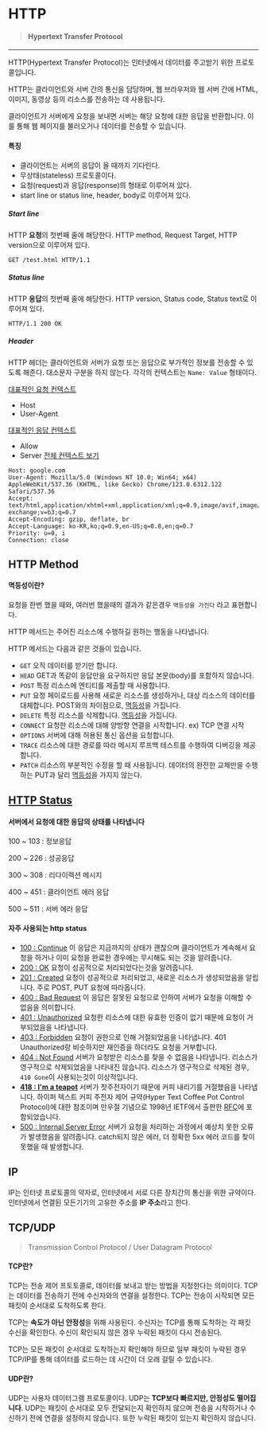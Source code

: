 # HTTP
> #### Hypertext Transfer Protocol
---

HTTP(Hypertext Transfer Protocol)는 인터넷에서 데이터를 주고받기 위한 프로토콜입니다.

HTTP는 클라이언트와 서버 간의 통신을 담당하며, 웹 브라우저와 웹 서버 간에 HTML, 이미지, 동영상 등의 리소스를 전송하는 데 사용됩니다.


클라이언트가 서버에게 요청을 보내면 서버는 해당 요청에 대한 응답을 반환합니다.
이를 통해 웹 페이지를 불러오거나 데이터를 전송할 수 있습니다.

#### 특징
+ 클라이언트는 서버의 응답이 올 때까지 기다린다.
+ 무상태(stateless) 프로토콜이다.
+ 요청(request)과 응답(response)의 형태로 이루어져 있다.
+ start line or status line, header, body로 이루어져 있다.

##### Start line
HTTP **요청**의 첫번째 줄에 해당한다.
HTTP method, Request Target, HTTP version으로 이루어져 있다.
```http
GET /test.html HTTP/1.1
```
##### Status line
HTTP **응답**의 첫번째 줄에 해당한다.
HTTP version, Status code, Status text로 이루어져 있다.
```http
HTTP/1.1 200 OK
```

##### Header
HTTP 헤더는 클라이언트와 서버가 요청 또는 응답으로 부가적인 정보를 전송할 수 있도록 해준다.
대소문자 구분을 하지 않는다.
각각의 컨텍스트는 `Name: Value` 형태이다.

[대표적인 요청 컨텍스트](https://developer.mozilla.org/ko/docs/Web/HTTP/Headers#%EC%9A%94%EC%B2%AD_%EC%BB%A8%ED%85%8D%EC%8A%A4%ED%8A%B8)
+ Host
+ User-Agent

[대표적인 응답 컨텍스트](
https://developer.mozilla.org/ko/docs/Web/HTTP/Headers#%EC%9D%91%EB%8B%B5_%EC%BB%A8%ED%85%8D%EC%8A%A4%ED%8A%B8
)
+ Allow
+ Server
[전체 컨텍스트 보기](https://developer.mozilla.org/ko/docs/Web/HTTP/Headers)

```http
Host: google.com
User-Agent: Mozilla/5.0 (Windows NT 10.0; Win64; x64) AppleWebKit/537.36 (KHTML, like Gecko) Chrome/123.0.6312.122 Safari/537.36
Accept: text/html,application/xhtml+xml,application/xml;q=0.9,image/avif,image/webp,image/apng,*/*;q=0.8,application/signed-exchange;v=b3;q=0.7
Accept-Encoding: gzip, deflate, br
Accept-Language: ko-KR,ko;q=0.9,en-US;q=0.8,en;q=0.7
Priority: u=0, i
Connection: close
```

## HTTP Method

#### 멱등성이란?
요청을 한번 했을 때와, 여러번 했을때의 결과가 같은경우 `멱등성을 가진다` 라고 표현합니다.

HTTP 메서드는 주어진 리소스에 수행하길 원하는 행동을 나타냅니다.

HTTP 메서드는 다음과 같은 것들이 있습니다.
+ `GET`
오직 데이터를 받기만 합니다.
+ `HEAD`
GET과 똑같이 응답만을 요구하지만 응답 본문(body)를 포함하지 않습니다.
+ `POST`
특정 리소스에 엔티티를 제출할 때 사용합니다.
+ `PUT`
요청 페이로드를 사용해 새로운 리소스를 생성하거나, 대상 리소스의 데이터를 대체합니다.
POST와의 차이점으로, [멱등성](#멱등성이란)을 가집니다.
+ `DELETE`
특정 리소스를 삭제합니다.
[멱등성](#멱등성이란)을 가집니다.
+ `CONNECT`
요청한 리소스에 대해 양방향 연결을 시작합니다.
ex) TCP 연결 시작
+ `OPTIONS`
서버에 대해 허용된 통신 옵션을 요청합니다.
+ `TRACE`
리소스에 대한 경로를 따라 메시지 루프백 테스트를 수행하여 디버깅을 제공합니다.
+ `PATCH`
리소스의 부분적인 수정을 할 때 사용됩니다.
데이터의 완전한 교체만을 수행하는 PUT과 달리 [멱등성](#멱등성이란)을 가지지 않는다.

## [HTTP Status](https://developer.mozilla.org/ko/docs/Web/HTTP/Status)
#### 서버에서 요청에 대한 응답의 상태를 나타냅니다
100 ~ 103 : 정보응답

200 ~ 226 : 성공응답

300 ~ 308 : 리다이렉션 메시지

400 ~ 451 : 클라이언트 에러 응답

500 ~ 511 : 서버 에러 응답

#### 자주 사용되는 http status
+ [100 : Continue](https://developer.mozilla.org/ko/docs/Web/HTTP/Status/100)
이 응답은 지금까지의 상태가 괜찮으며 클라이언트가 계속해서 요청을 하거나 이미 요청을 완료한 경우에는 무시해도 되는 것을 알려줍니다.
+ [200 : OK](https://developer.mozilla.org/ko/docs/Web/HTTP/Status/200)
요청이 성공적으로 처리되었다는것을 알려줍니다.
+ [201 : Created](https://developer.mozilla.org/ko/docs/Web/HTTP/Status/201)
요청이 성공적으로 처리되었고, 새로운 리소스가 생성되었음을 알립니다.
주로 POST, PUT 요청에 따라옵니다.
+ [400 : Bad Request](https://developer.mozilla.org/ko/docs/Web/HTTP/Status/400)
이 응답은 잘못된 요청으로 인하여 서버가 요청을 이해할 수 없음을 의미합니다.
+ [401 : Unauthorized](https://developer.mozilla.org/ko/docs/Web/HTTP/Status/401)
요청한 리소스에 대한 유효한 인증이 없기 때문에 요청이 거부되었음을 나타냅니다.
+ [403 : Forbidden](https://developer.mozilla.org/ko/docs/Web/HTTP/Status/403)
요청이 권한으로 인해 거절되었음을 나타냅니다.
401 Unauthorized랑 비슷하지만 재인증을 하더라도 요청을 거부합니다.
+ [404 : Not Found](https://developer.mozilla.org/ko/docs/Web/HTTP/Status/404)
서버가 요청받은 리소스를 찾을 수 없음을 나타냅니다.
리소스가 영구적으로 삭제되었음을 나타내진 않습니다.
리소스가 영구적으로 삭제된 경우, `410 Gone`이 사용되는것이 이상적입니다.
+ [**418 : I'm a teapot**](https://developer.mozilla.org/ko/docs/Web/HTTP/Status/418)
서버가 찻주전자이기 때문에 커피 내리기를 거절했음을 나타냅니다.
하이퍼 텍스트 커피 주전자 제어 규약(Hyper Text Coffee Pot Control Protocol)에 대한 참조이며
만우절 기념으로 1998년 IETF에서 출판한 [RFC](https://www.ietf.org/rfc/rfc2324.txt)에 포함되었습니다.
+ [500 : Internal Server Error](https://developer.mozilla.org/ko/docs/Web/HTTP/Status/500)
서버가 요청을 처리하는 과정에서 예상치 못한 오류가 발생했음을 알려줍니다.
catch되지 않은 에러, 더 정확한 5xx 에러 코드를 찾이 못했을 때 발생합니다.


## IP
IP는 인터넷 프로토콜의 약자로, 인터넷에서 서로 다른 장치간의 
통신을 위한 규약이다.
인터넷에서 연결된 모든기기의 고유한 주소를 **IP 주소**라고 한다.


## TCP/UDP
> Transmission Control Protocol / User Datagram Protocol

#### TCP란?
TCP는 전송 제어 프토토콜로, 데이터를 보내고 받는 방법을 지정한다는 의미이다.
TCP는 데이터를 전송하기 전에 수신자와의 연결을 설정한다. TCP는 전송이 시작되면 모든 패킷이 순서대로 도착하도록 한다.

TCP는 **속도가 아닌 안정성**을 위해 사용된다.
수신자는 TCP를 통해 도착하는 각 패킷 수신을 확인한다.
수신이 확인되지 않은 경우 누락된 패킷이 다시 전송된다.

TCP는 모든 패킷이 순서대로 도착하는지 확인해야 하므로 일부 패킷이 누락된 경우 TCP/IP를 통해 데이터를 로드하는 데 시간이 더 오래 걸릴 수 있습니다.

#### UDP란?
UDP는 사용자 데이터그램 프로토콜이다.
UDP는 **TCP보다 빠르지만, 안정성도 떨어집니다**.
UDP는 패킷이 순서대로 모두 전달되는지 확인하지 않으며 전송을 시작하거나 수신하기 전에 연결을 설정하지 않습니다.
또한 누락된 패킷이 있는지 확인하지 않습니다.